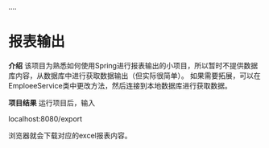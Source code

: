 ....
# 报表输出
**介绍**
该项目为熟悉如何使用Spring进行报表输出的小项目，所以暂时不提供数据库内容，从数据库中进行获取数据输出（但实际很简单）。
如果需要拓展，可以在EmploeeService类中更改方法，然后连接到本地数据库进行获取数据。

**项目结果**
运行项目后，输入

localhost:8080/export

浏览器就会下载对应的excel报表内容。


